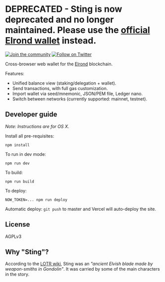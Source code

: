 # DEPRECATED - Sting is now deprecated and no longer maintained. Please use the [official Elrond wallet](https://wallet.elrond.com) instead.

[![Join the community](https://img.shields.io/badge/Chat%20on-Telegram-brightgreen.svg?color=0088cc)](https://t.me/erdDEV)
[![Follow on Twitter](https://img.shields.io/twitter/url/http/shields.io.svg?style=social&label=Follow&maxAge=2592000)](https://twitter.com/erd_dev)

Cross-browser web wallet for the [Elrond](https://elrond.com) blockchain.

Features:
* Unified balance view (staking/delegation + wallet).
* Send transactions, with full gas customization.
* Import wallet via seed/mnemonic, JSON/PEM file, Ledger nano.
* Switch between networks (currently supported: mainnet, testnet).

## Developer guide

_Note: Instructions are for OS X_.

Install all pre-requisites:

```shell
npm install
```

To run in dev mode:

```shell
npm run dev
```

To build:

```shell
npm run build
```

To deploy:

```
NOW_TOKEN=... npm run deploy
```

Automatic deploy: `git push` to master and Vercel will auto-deploy the site.

## License

AGPLv3

## Why "Sting"?

According to the [LOTR wiki](https://lotr.fandom.com/wiki/Sting), Sting was an _"ancient Elvish blade made by weapon-smiths in Gondolin"_. It was carried by
some of the main characters in the story.
